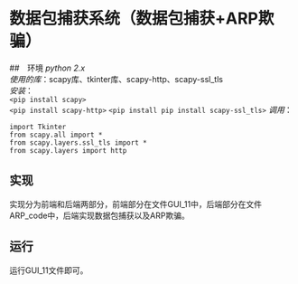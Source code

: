 # 数据包捕获系统（数据包捕获+ARP欺骗）
##　环境
*python 2.x*  
*使用的库*：scapy库、tkinter库、scapy-http、scapy-ssl_tls  
*安装*：   
`<pip install scapy>`  
`<pip install scapy-http>`
`<pip install pip install scapy-ssl_tls>`
*调用*：  
```
import Tkinter
from scapy.all import *
from scapy.layers.ssl_tls import *
from scapy.layers import http
```
## 实现
实现分为前端和后端两部分，前端部分在文件GUI_11中，后端部分在文件ARP_code中，后端实现数据包捕获以及ARP欺骗。  
## 运行
运行GUI_11文件即可。